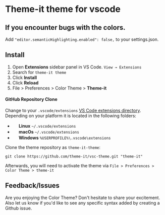 # Theme-it theme for vscode

## If you encounter bugs with the colors.
Add `"editor.semanticHighlighting.enabled": false,` to your settings.json.

## Install
1. Open **Extensions** sidebar panel in VS Code. `View → Extensions`
1. Search for `theme-it theme`
1. Click **Install**
1. Click **Reload**
1. File > Preferences > Color Theme > **Theme-it**


#### GitHub Repository Clone
Change to your `.vscode/extensions` [VS Code extensions directory](https://code.visualstudio.com/docs/extensions/install-extension#_side-loading).
Depending on your platform it is located in the following folders:

  - <img src="https://www.kernel.org/theme/images/logos/favicon.png" width=16 height=16/> **Linux** `~/.vscode/extensions`
  - <img src="https://developer.apple.com/favicon.ico" width=16 height=16/> **macOs** `~/.vscode/extensions`
  - <img src="https://www.microsoft.com/favicon.ico" width=16 height=16/> **Windows** `%USERPROFILE%\.vscode\extensions`

Clone the theme repository as `theme-it-theme`:

```shell
git clone https://github.com/theme-it/vsc-theme.git "theme-it"
```
Afterwards, you will need to activate the theme via
`File > Preferences > Color Theme > theme-it`


## Feedback/Issues
Are you enjoying the Color Theme? Don't hesitate to share your excitement. Also let us know if you'd like to see any specific syntax added by creating a Github issue.
